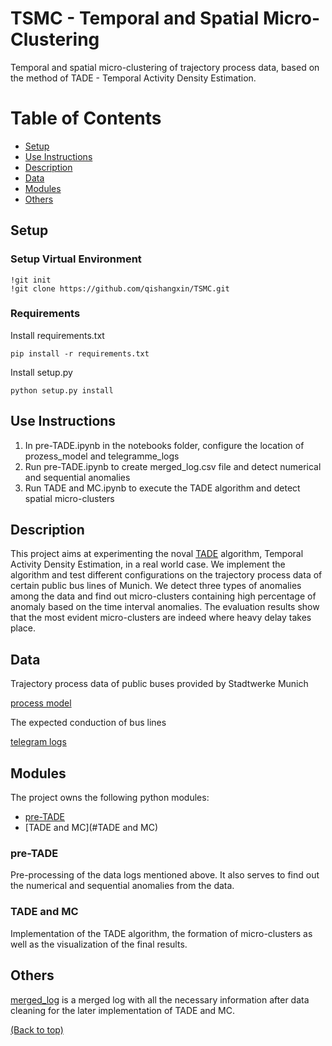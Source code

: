 # TSMC - Temporal and Spatial Micro-Clustering
Temporal and spatial micro-clustering of trajectory process data, based on the method of TADE - Temporal Activity Density Estimation.

# Table of Contents
* [Setup](#setup)
* [Use Instructions](#use-instructions)
* [Description](#description)
* [Data](*data)
* [Modules](#modules)
* [Others](#others)

## Setup

### Setup Virtual Environment
```
!git init
!git clone https://github.com/qishangxin/TSMC.git
```
### Requirements
Install requirements.txt <br />
```
pip install -r requirements.txt
```
Install setup.py <br />
```
python setup.py install
```

## Use Instructions

1. In pre-TADE.ipynb in the notebooks folder, configure the location of prozess_model and telegramme_logs
2. Run pre-TADE.ipynb to create merged_log.csv file and detect numerical and sequential anomalies
3. Run TADE and MC.ipynb to execute the TADE algorithm and detect spatial micro-clusters


## Description
This project aims at experimenting the noval [TADE](https://link.springer.com/chapter/10.1007/978-3-030-58666-9_13) algorithm, Temporal Activity Density Estimation, in a real world case. We implement the algorithm and test different configurations on the trajectory process data of certain public bus lines of Munich. We detect three types of anomalies among the data and find out micro-clusters containing high percentage of anomaly based on the time interval anomalies. The evaluation results show that the most evident micro-clusters are indeed where heavy delay takes place.


## Data
Trajectory process data of public buses provided by Stadtwerke Munich

[process model](https://github.com/qishangxin/TSMC/blob/main/Sample%20Data%20Process%20Mining%20SWM%20LSA/prozess%20modell%20(linienverlauf).csv)

The expected conduction of bus lines

[telegram logs](https://github.com/qishangxin/TSMC/blob/main/Sample%20Data%20Process%20Mining%20SWM%20LSA/telegramme%20logs.csv)

## Modules
The project owns the following python modules:

* [pre-TADE](#pre-TADE)
* [TADE and MC](#TADE and MC)

### pre-TADE
Pre-processing of the data logs mentioned above. It also serves to find out the numerical and sequential anomalies from the data.
### TADE and MC
Implementation of the TADE algorithm, the formation of micro-clusters as well as the visualization of the final results.


## Others
[merged_log](https://github.com/qishangxin/TSMC/blob/main/notebooks/merged_log.csv) is a merged log with all the necessary information after data cleaning for the later implementation of TADE and MC.

[(Back to top)](#table-of-contents)
